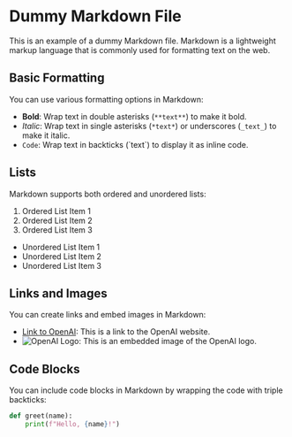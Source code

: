 <!--────────────────────────────────────────────────────────────────────────────────────────────────────────-->
<!--─██████──██████──██████████──██████████████──██████████──██████████████──██████──██████──██████████████─-->
<!--─██░░██──██░░██──██░░░░░░██──██░░░░░░░░░░██──██░░░░░░██──██░░░░░░░░░░██──██░░██──██░░██──██░░░░░░░░░░██─-->
<!--─██░░██──██░░██──████░░████──██░░██████████──████░░████──██░░██████░░██──██░░██──██░░██──██░░██████████─-->
<!--─██░░██──██░░██────██░░██────██░░██────────────██░░██────██░░██──██░░██──██░░██──██░░██──██░░██─────────-->
<!--─██░░██──██░░██────██░░██────██░░██────────────██░░██────██░░██──██░░██──██░░██──██░░██──██░░██████████─-->
<!--─██░░██──██░░██────██░░██────██░░██────────────██░░██────██░░██──██░░██──██░░██──██░░██──██░░░░░░░░░░██─-->
<!--─██░░██──██░░██────██░░██────██░░██────────────██░░██────██░░██──██░░██──██░░██──██░░██──██████████░░██─-->
<!--─██░░░░██░░░░██────██░░██────██░░██────────────██░░██────██░░██──██░░██──██░░██──██░░██──────────██░░██─-->
<!--─████░░░░░░████──████░░████──██░░██████████──████░░████──██░░██████░░██──██░░██████░░██──██████████░░██─-->
<!--───████░░████────██░░░░░░██──██░░░░░░░░░░██──██░░░░░░██──██░░░░░░░░░░██──██░░░░░░░░░░██──██░░░░░░░░░░██─-->
<!--─────██████──────██████████──██████████████──██████████──██████████████──██████████████──██████████████─-->
<!--────────────────────────────────────────────────────────────────────────────────────────────────────────-->

# Dummy Markdown File

This is an example of a dummy Markdown file. Markdown is a lightweight markup language that is commonly used for formatting text on the web.

## Basic Formatting

You can use various formatting options in Markdown:

- **Bold**: Wrap text in double asterisks (`**text**`) to make it bold.
- _Italic_: Wrap text in single asterisks (`*text*`) or underscores (`_text_`) to make it italic.
- `Code`: Wrap text in backticks (\`text\`) to display it as inline code.

## Lists

Markdown supports both ordered and unordered lists:

1. Ordered List Item 1
2. Ordered List Item 2
3. Ordered List Item 3

- Unordered List Item 1
- Unordered List Item 2
- Unordered List Item 3

## Links and Images

You can create links and embed images in Markdown:

- [Link to OpenAI](https://openai.com): This is a link to the OpenAI website.
- ![OpenAI Logo](https://openai.com/images/logo.png): This is an embedded image of the OpenAI logo.

## Code Blocks

You can include code blocks in Markdown by wrapping the code with triple backticks:

```python
def greet(name):
    print(f"Hello, {name}!")
```

